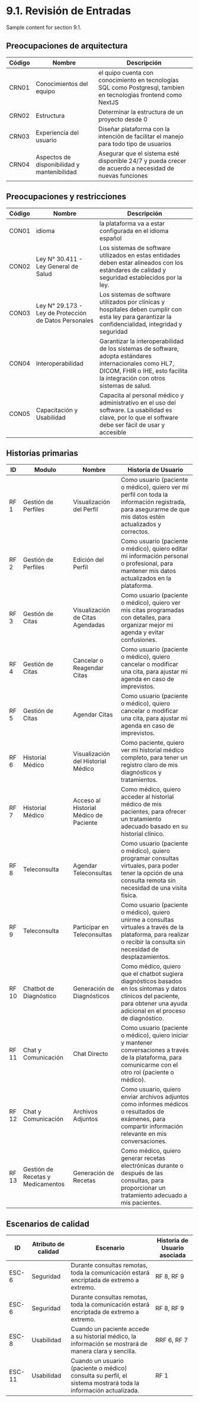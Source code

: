 # 9.1. Revisión de Entradas

Sample content for section 9.1.
## Preocupaciones de arquitectura
| Código   | Nombre | Descripción |
|----------|-----------------------|---------------------|
| CRN01  | 	Conocimientos del equipo               |  el quipo cuenta con conocimiento en tecnologías SQL como Postgresql, tambien en tecnologias frontend como NextJS      |
| CRN02  | Estructura               | Determinar la estructura de un proyecto desde 0          | 
| CRN03  | Experiencia del usuario               | Diseñar plataforma con la intención de facilitar el manejo para todo tipo de usuarios         | 
| CRN04  | Aspectos de disponibilidad y mantenibilidad              | Asegurar que el sistema esté disponible 24/7 y pueda crecer de acuerdo a necesidad de nuevas funciones         | 

## Preocupaciones y restricciones
| Código   | Nombre | Descripción |
|----------|-----------------------|---------------------|
| CON01  | 	idioma               |  la plataforma va a estar configurada en el idioma español     |
| CON02  | Ley N° 30.411 - Ley General de Salud            | Los sistemas de software utilizados en estas entidades deben estar alineados con los estándares de calidad y seguridad establecidos por la ley.         | 
| CON03  | Ley N° 29.173 - Ley de Protección de Datos Personales              | Los sistemas de software utilizados por clínicas y hospitales deben cumplir con esta ley para garantizar la confidencialidad, integridad y seguridad   | 
| CON04  | Interoperabilidad              | Garantizar la interoperabilidad de los sistemas de software, adopta estándares internacionales como HL7, DICOM, FHIR o IHE, esto facilita la integración con otros sistemas de salud.      | 
| CON05  | Capacitación y Usabilidad           | Capacita al personal médico y administrativo en el uso del software. La usabilidad es clave, por lo que el software debe ser fácil de usar y accesible      | 

## Historias primarias
| ID     | Modulo |  Nombre                     | Historia de Usuario                                                                                                                                                                     |
| ------ | -------------------------- | ----------------------- | ---------------------------------------------------------------------------------------------------------------------------------------------------------------- |
| RF 1 | Gestión de Perfiles     |  Visualización del Perfil |  Como usuario (paciente o médico), quiero ver mi perfil con toda la información registrada, para asegurarme de que mis datos estén actualizados y correctos.  |
| RF 2 | Gestión de Perfiles    |  Edición del Perfil |  Como usuario (paciente o médico), quiero editar mi información personal o profesional, para mantener mis datos actualizados en la plataforma. |
| RF 3 | Gestión de Citas    |  Visualización de Citas Agendadas | Como usuario (paciente o médico), quiero ver mis citas programadas con detalles, para organizar mejor mi agenda y evitar confusiones.  |
| RF 4 | Gestión de Citas   |  Cancelar o Reagendar Citas |  Como usuario (paciente o médico), quiero cancelar o modificar una cita, para ajustar mi agenda en caso de imprevistos.   |
| RF 5 | Gestión de Citas   |  Agendar Citas |  Como usuario (paciente o médico), quiero cancelar o modificar una cita, para ajustar mi agenda en caso de imprevistos.   |
| RF 6 | Historial Médico   |  Visualización del Historial Médico |  Como paciente, quiero ver mi historial médico completo, para tener un registro claro de mis diagnósticos y tratamientos.  |
| RF 7 | Historial Médico   |  Acceso al Historial Médico de Paciente |  Como médico, quiero acceder al historial médico de mis pacientes, para ofrecer un tratamiento adecuado basado en su historial clínico.   |
| RF 8 | Teleconsulta   |  Agendar Teleconsultas |  Como usuario (paciente o médico), quiero programar consultas virtuales, para poder tener la opción de una consulta remota sin necesidad de una visita física.   |
| RF 9 | Teleconsulta   |  Participar en Teleconsultas |  Como usuario (paciente o médico), quiero unirme a consultas virtuales a través de la plataforma, para realizar o recibir la consulta sin necesidad de desplazamientos.   |
| RF 10 | Chatbot de Diagnóstico   |  Generación de Diagnósticos |  Como médico, quiero que el chatbot sugiera diagnósticos basados en los síntomas y datos clínicos del paciente, para obtener una ayuda adicional en el proceso de diagnóstico.  |
| RF 11 | Chat y Comunicación   |  Chat Directo |  Como usuario (paciente o médico), quiero iniciar y mantener conversaciones a través de la plataforma, para comunicarme con el otro rol (paciente o médico).   |
| RF 12 | Chat y Comunicación   |  Archivos Adjuntos |  Como usuario, quiero enviar archivos adjuntos como informes médicos o resultados de exámenes, para compartir información relevante en mis conversaciones.  |
| RF 13 | Gestión de Recetas y Medicamentos   |  Generación de Recetas |  Como médico, quiero generar recetas electrónicas durante o después de las consultas, para proporcionar un tratamiento adecuado a mis pacientes.  |

## Escenarios de calidad

| ID     | Atributo de calidad |  Escenario                     | Historia de Usuario asociada                                                                                      |
| ------ | -------------------------- | ----------------------- | ---------------------------------------------------------------------------------------------------------------------------------------------------------------- |
| ESC-6 | Seguridad    |  Durante consultas remotas, toda la comunicación estará encriptada de extremo a extremo. |   RF 8, RF 9 |
| ESC-6 | Seguridad    |  Durante consultas remotas, toda la comunicación estará encriptada de extremo a extremo. |   RF 8, RF 9 |
| ESC-8 | Usabilidad    |  Cuando un paciente accede a su historial médico, la información se mostrará de manera clara y sencilla. |   RRF 6, RF 7 |
| ESC-11 | Usabilidad    |  Cuando un usuario (paciente o médico) consulta su perfil, el sistema mostrará toda la información actualizada. |  RF 1 |




 

